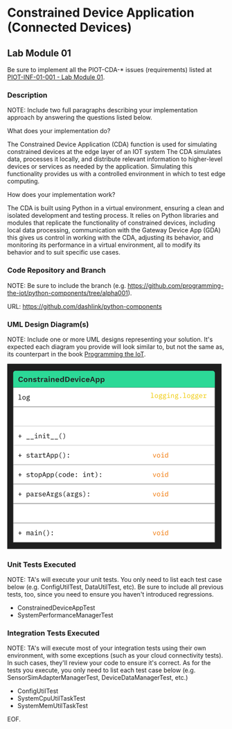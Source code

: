 # Constrained Device Application (Connected Devices)

## Lab Module 01

Be sure to implement all the PIOT-CDA-* issues (requirements) listed at [PIOT-INF-01-001 - Lab Module 01](https://github.com/orgs/programming-the-iot/projects/1#column-9974937).

### Description

NOTE: Include two full paragraphs describing your implementation approach by answering the questions listed below.

What does your implementation do? 

The Constrained Device Application (CDA) function is used for simulating constrained devices at the edge layer of an IOT system The CDA simulates data, processes it locally, and distribute relevant information to higher-level devices or services as needed by the application. Simulating this functionality provides us with a controlled environment in which to test edge computing.

How does your implementation work?

The CDA is built using Python in a virtual environment, ensuring a clean and isolated development and testing process. It relies on Python libraries and modules that replicate the functionality of constrained devices, including local data processing, communication with the Gateway Device App (GDA) this gives us control in working with the CDA, adjusting its behavior, and monitoring its performance in a virtual environment, all to modify its behavior and to suit specific use cases.

### Code Repository and Branch

NOTE: Be sure to include the branch (e.g. https://github.com/programming-the-iot/python-components/tree/alpha001).

URL: https://github.com/dashIink/python-components

### UML Design Diagram(s)

NOTE: Include one or more UML designs representing your solution. It's expected each
diagram you provide will look similar to, but not the same as, its counterpart in the
book [Programming the IoT](https://learning.oreilly.com/library/view/programming-the-internet/9781492081401/).

![Constrained Device Application (CDA) - UML Design Diagram](CDA_UML_labmodule01.png)

### Unit Tests Executed

NOTE: TA's will execute your unit tests. You only need to list each test case below
(e.g. ConfigUtilTest, DataUtilTest, etc). Be sure to include all previous tests, too,
since you need to ensure you haven't introduced regressions.

- ConstrainedDeviceAppTest
- SystemPerformanceManagerTest

### Integration Tests Executed

NOTE: TA's will execute most of your integration tests using their own environment, with
some exceptions (such as your cloud connectivity tests). In such cases, they'll review
your code to ensure it's correct. As for the tests you execute, you only need to list each
test case below (e.g. SensorSimAdapterManagerTest, DeviceDataManagerTest, etc.)

- ConfigUtilTest
- SystemCpuUtilTaskTest
- SystemMemUtilTaskTest

EOF.

